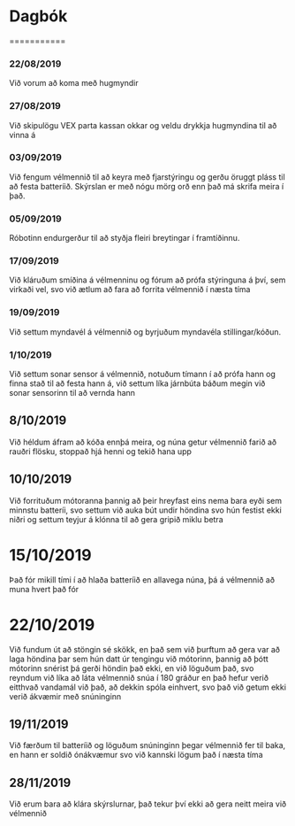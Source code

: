 # Dagbók
===========
### 22/08/2019
Við vorum að koma með hugmyndir

### 27/08/2019
Við skipulögu VEX parta kassan okkar og veldu drykkja hugmyndina til að vinna á

### 03/09/2019
Við fengum vélmennið til að keyra með fjarstýringu og gerðu öruggt pláss til að festa batteríið. 
Skýrslan er með nógu mörg orð enn það má skrifa meira í það.

### 05/09/2019
Róbotinn endurgerður til að styðja fleiri breytingar í framtíðinnu.

### 17/09/2019
Við kláruðum smíðina á vélmenninu og fórum að prófa stýringuna á því, sem virkaði vel, svo við ætlum að fara að forrita vélmennið í næsta tíma

### 19/09/2019
Við settum myndavél á vélmennið og byrjuðum myndavéla stillingar/kóðun.

### 1/10/2019
Við settum sonar sensor á vélmennið, notuðum tímann í að prófa hann og finna stað til að festa hann á, við settum líka járnbúta báðum megin við sonar sensorinn til að vernda hann

## 8/10/2019
Við héldum áfram að kóða ennþá meira, og núna getur vélmennið farið að rauðri flösku, stoppað hjá henni og tekið hana upp

## 10/10/2019
Við forrituðum mótoranna þannig að þeir hreyfast eins nema bara eyði sem minnstu batteríi, svo settum við auka bút undir höndina svo hún festist ekki niðri og settum teyjur á klónna til að gera gripið miklu betra

# 15/10/2019
Það fór mikill tími í að hlaða batteríið en allavega núna, þá á vélmennið að muna hvert það fór

# 22/10/2019
Við fundum út að stöngin sé skökk, en það sem við þurftum að gera var að laga höndina þar sem hún datt úr tengingu við mótorinn, þannig að þótt mótorinn snérist þá gerði höndin það ekki, en við löguðum það, svo reyndum við líka að láta vélmennið snúa í 180 gráður en það hefur verið eitthvað vandamál við það, að dekkin spóla einhvert, svo það við getum ekki verið ákvæmir með snúninginn

## 19/11/2019
Við færðum til batteríið og löguðum snúninginn þegar vélmennið fer til baka, en hann er soldið ónákvæmur svo við kannski lögum það í næsta tíma

## 28/11/2019
Við erum bara að klára skýrslurnar, það tekur því ekki að gera neitt meira við vélmennið
